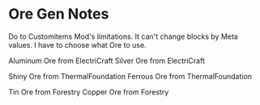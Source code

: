 Ore Gen Notes
=============

Do to Customitems Mod's limitations. It can't change blocks by Meta values. I have to choose what Ore to use. 

Aluminum Ore from ElectriCraft
Silver Ore from ElectriCraft

Shiny Ore from ThermalFoundation
Ferrous Ore from ThermalFoundation

Tin Ore from Forestry
Copper Ore from Forestry


